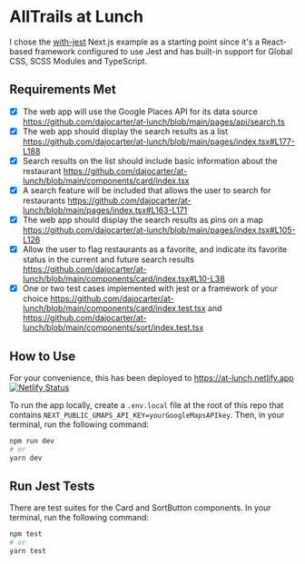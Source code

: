 # AllTrails at Lunch

I chose the [with-jest](https://github.com/vercel/next.js/tree/canary/examples/with-jest) Next.js example as a starting point since it's a React-based framework configured to use Jest and has built-in support for Global CSS, SCSS Modules and TypeScript.

## Requirements Met

- [x] The web app will use the Google Places API for its data source https://github.com/dajocarter/at-lunch/blob/main/pages/api/search.ts
- [x] The web app should display the search results as a list https://github.com/dajocarter/at-lunch/blob/main/pages/index.tsx#L177-L188
- [x] Search results on the list should include basic information about the restaurant https://github.com/dajocarter/at-lunch/blob/main/components/card/index.tsx
- [x] A search feature will be included that allows the user to search for restaurants https://github.com/dajocarter/at-lunch/blob/main/pages/index.tsx#L163-L171
- [x] The web app should display the search results as pins on a map https://github.com/dajocarter/at-lunch/blob/main/pages/index.tsx#L105-L126
- [x] Allow the user to flag restaurants as a favorite, and indicate its favorite status in the current and future search results https://github.com/dajocarter/at-lunch/blob/main/components/card/index.tsx#L10-L38
- [x] One or two test cases implemented with jest or a framework of your choice https://github.com/dajocarter/at-lunch/blob/main/components/card/index.test.tsx and https://github.com/dajocarter/at-lunch/blob/main/components/sort/index.test.tsx

## How to Use

For your convenience, this has been deployed to https://at-lunch.netlify.app [![Netlify Status](https://api.netlify.com/api/v1/badges/1e11e0cc-8205-44b5-8569-65918e64d300/deploy-status)](https://app.netlify.com/sites/at-lunch/deploys)

To run the app locally, create a `.env.local` file at the root of this repo that contains `NEXT_PUBLIC_GMAPS_API_KEY=yourGoogleMapsAPIkey`. Then, in your terminal, run the following command:

```bash
npm run dev
# or
yarn dev
```

## Run Jest Tests

There are test suites for the Card and SortButton components. In your terminal, run the following command:

```bash
npm test
# or
yarn test
```
